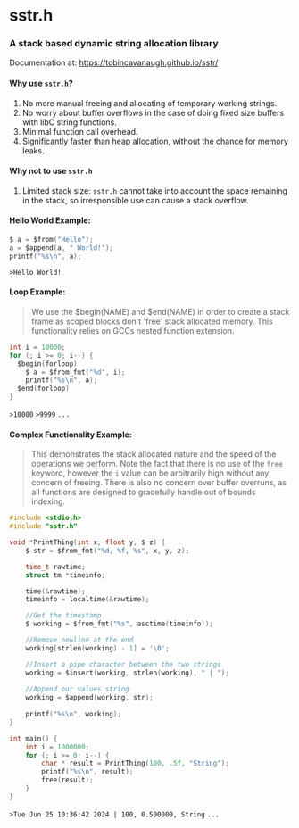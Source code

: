 # sstr.h 

### A stack based dynamic string allocation library
Documentation at: https://tobincavanaugh.github.io/sstr/

#### Why use `sstr.h`?
1. No more manual freeing and allocating of temporary working strings.
2. No worry about buffer overflows in the case of doing fixed size buffers with libC string functions.
3. Minimal function call overhead.
4. Significantly faster than heap allocation, without the chance for memory leaks.

#### Why not to use `sstr.h`
1. Limited stack size: `sstr.h` cannot take into account the space remaining in the stack, so irresponsible use can cause a stack overflow.

#### Hello World Example:
```C
$ a = $from("Hello");
a = $append(a, " World!");
printf("%s\n", a);
```
`>Hello World!`

#### Loop Example:
> We use the $begin(NAME) and $end(NAME) in order to create a stack frame as scoped blocks don't 'free' stack allocated memory. This functionality relies on GCCs nested function extension.
```C
int i = 10000;
for (; i >= 0; i--) {
  $begin(forloop)
    $ a = $from_fmt("%d", i);
    printf("%s\n", a);
  $end(forloop)
}
```
`>10000`
`>9999`
`...`

#### Complex Functionality Example:
> This demonstrates the stack allocated nature and the speed of the operations we perform. Note the fact that there is no use of the `free` keyword, however the `i` value can be arbitrarily high without any concern of freeing. There is also no concern over buffer overruns, as all functions are designed to gracefully handle out of bounds indexing.
```C
#include <stdio.h>
#include "sstr.h"

void *PrintThing(int x, float y, $ z) {
    $ str = $from_fmt("%d, %f, %s", x, y, z);

    time_t rawtime;
    struct tm *timeinfo;

    time(&rawtime);
    timeinfo = localtime(&rawtime);

    //Get the timestamp
    $ working = $from_fmt("%s", asctime(timeinfo));

    //Remove newline at the end
    working[strlen(working) - 1] = '\0';

    //Insert a pipe character between the two strings
    working = $insert(working, strlen(working), " | ");
    
    //Append our values string
    working = $append(working, str);
    
    printf("%s\n", working);
}

int main() {
    int i = 1000000;
    for (; i >= 0; i--) {
        char * result = PrintThing(100, .5f, "String");
        printf("%s\n", result);
        free(result);
    }
}

```
`>Tue Jun 25 10:36:42 2024 | 100, 0.500000, String`
`...`
